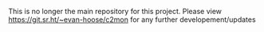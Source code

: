 This is no longer the main repository for this project. Please view
https://git.sr.ht/~evan-hoose/c2mon
for any further developement/updates
